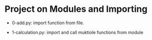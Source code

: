 # Project on Modules and Importing

* 0-add.py: import function from file.

* 1-calculation.py: import and call muktiole functions from module


